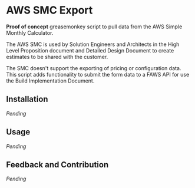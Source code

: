 # AWS SMC Export
**Proof of concept** greasemonkey script to pull data from the AWS Simple Monthly Calculator.

The AWS SMC is used by Solution Engineers and Architects in the High Level Proposition document and Detailed Design Document to create estimates to be shared with the customer.

The SMC doesn't support the exporting of pricing or configuration data. This script adds functionality to submit the form data to a FAWS API for use the Build Implementation Document.     

## Installation
*Pending*

## Usage
*Pending*

## Feedback and Contribution
*Pending* 